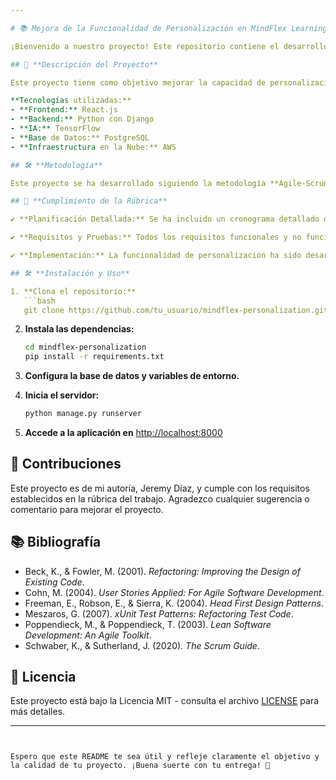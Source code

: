 ```yaml
---

# 📚 Mejora de la Funcionalidad de Personalización en MindFlex Learning Platform 🚀

¡Bienvenido a nuestro proyecto! Este repositorio contiene el desarrollo de una nueva funcionalidad de personalización para la **MindFlex Learning Platform**. 

## 📌 **Descripción del Proyecto**

Este proyecto tiene como objetivo mejorar la capacidad de personalización de la plataforma educativa MindFlex, permitiendo una experiencia de aprendizaje más adaptativa y centrada en el usuario. La nueva funcionalidad utiliza inteligencia artificial y análisis de datos para ofrecer contenido educativo personalizado basado en el progreso y necesidades individuales.

**Tecnologías utilizadas:**
- **Frontend:** React.js
- **Backend:** Python con Django
- **IA:** TensorFlow
- **Base de Datos:** PostgreSQL
- **Infraestructura en la Nube:** AWS

## 🛠 **Metodología**

Este proyecto se ha desarrollado siguiendo la metodología **Agile-Scrum** para asegurar una entrega ágil y eficiente. Se han definido sprints, ceremonias Scrum, y roles para gestionar y ejecutar las tareas de manera efectiva.

## 📝 **Cumplimiento de la Rúbrica**

✔ **Planificación Detallada:** Se ha incluido un cronograma detallado de sprints y tareas, asegurando un desarrollo organizado y estructurado.

✔ **Requisitos y Pruebas:** Todos los requisitos funcionales y no funcionales han sido documentados y se han desarrollado planes de pruebas extensivos para asegurar la calidad del sistema.

✔ **Implementación:** La funcionalidad de personalización ha sido desarrollada desde cero, sin utilizar plataformas existentes, garantizando un enfoque innovador y personalizado.

## 🛠 **Instalación y Uso**

1. **Clona el repositorio:**
   ```bash
   git clone https://github.com/tu_usuario/mindflex-personalization.git
   ```

2. **Instala las dependencias:**
   ```bash
   cd mindflex-personalization
   pip install -r requirements.txt
   ```

3. **Configura la base de datos y variables de entorno.**

4. **Inicia el servidor:**
   ```bash
   python manage.py runserver
   ```

5. **Accede a la aplicación en** [http://localhost:8000](http://localhost:8000)

## 🤝 **Contribuciones**

Este proyecto es de mi autoría, Jeremy Díaz, y cumple con los requisitos establecidos en la rúbrica del trabajo. Agradezco cualquier sugerencia o comentario para mejorar el proyecto.

## 📚 **Bibliografía**

- Beck, K., & Fowler, M. (2001). *Refactoring: Improving the Design of Existing Code*.
- Cohn, M. (2004). *User Stories Applied: For Agile Software Development*.
- Freeman, E., Robson, E., & Sierra, K. (2004). *Head First Design Patterns*.
- Meszaros, G. (2007). *xUnit Test Patterns: Refactoring Test Code*.
- Poppendieck, M., & Poppendieck, T. (2003). *Lean Software Development: An Agile Toolkit*.
- Schwaber, K., & Sutherland, J. (2020). *The Scrum Guide*.

## 📄 **Licencia**

Este proyecto está bajo la Licencia MIT - consulta el archivo [LICENSE](LICENSE) para más detalles.

---
```


Espero que este README te sea útil y refleje claramente el objetivo y la calidad de tu proyecto. ¡Buena suerte con tu entrega! 🚀
